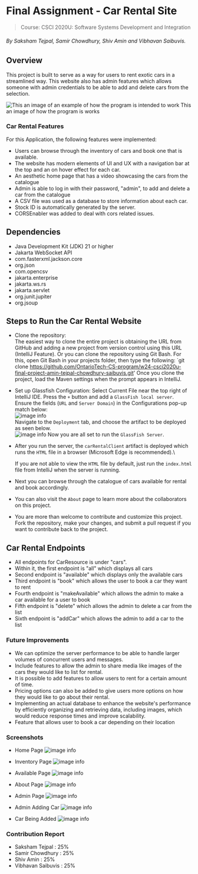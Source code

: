# Final Assignment - Car Rental Site
> Course: CSCI 2020U: Software Systems Development and Integration

###### By Saksham Tejpal, Samir Chowdhury, Shiv Amin and Vibhavan Saibuvis.


## Overview
This project is built to serve as a way for users to rent exotic cars in a streamlined way.
This website also has admin features which allows someone with admin credentials to be able to add and delete cars from the selection.


![This an image of an example of how the program is intended to work](./implementation.png)
This an image of how the program is works

### Car Rental Features

For this Application, the following features were implemented:
- Users can browse through the inventory of cars and book one that is available.
- The website has modern elements of UI and UX with a navigation bar at the top and an on hover effect for each car.
- An aesthetic home page that has a video showcasing the cars from the catalogue
- Admin is able to log in with their password, "admin", to add and delete a car from the catalogue
- A CSV file was used as a database to store information about each car.
- Stock ID is automatically generated by the server.
- CORSEnabler was added to deal with cors related issues. 
## Dependencies
- Java Development Kit (JDK) 21 or higher
- Jakarta WebSocket API
- com.fasterxml.jackson.core
- org.json
- com.opencsv
- jakarta.enterprise
- jakarta.ws.rs
- jakarta.servlet
- org.junit.jupiter
- org.jsoup
## Steps to Run the Car Rental Website
- Clone the repository:\
  The easiest way to clone the entire project is obtaining the URL from GitHub and adding a new project from version control using this URL (IntelliJ Feature). Or you can clone the repository using Git Bash. For this, open Git Bash in your projects folder, then type the following:
  `git clone https://github.com/OntarioTech-CS-program/w24-csci2020u-final-project-amin-tejpal-chowdhury-saibuvis.git'
  Once you clone the project, load the Maven settings when the prompt appears in IntelliJ.
- Set up Glassfish Configuration:
  Select Current File near the top right of IntelliJ IDE. Press the `+` button and add a `GlassFish local server`. Ensure the fields (`URL` and `Server Domain`) in the Configurations pop-up match below:\
  ![image info](./config.png)
  <br>
  Navigate to the `Deployment` tab, and choose the artifact to be deployed as seen below.
  <br>
  ![image info](./dep.png)
  Now you are all set to run the `GlassFish Server`.
- After you run the server, the `carRentalClient` artifact is deployed which runs the `HTML` file in a browser (Microsoft Edge is recommended).\
  
  If you are not able to view the `HTML` file by default, just run the `index.html` file from IntelliJ when the server is running.
- Next you can browse through the catalogue of cars available for rental and book accordingly.
  
- You can also visit the `About` page to learn more about the collaborators on this project.
- You are more than welcome to contribute and customize this project. Fork the repository, make your changes, and submit a pull request if you want to contribute back to the project.

## Car Rental Endpoints
- All endpoints for CarResource is under "cars".
- Within it, the first endpoint is "all" which displays all cars
- Second endpoint is "available" which displays only the available cars
- Third endpoint is "book" which allows the user to book a car they want to rent
- Fourth endpoint is "makeAvailable" which allows the admin to make a car available for a user to book
- Fifth endpoint is "delete" which allows the admin to delete a car from the list 
- Sixth endpoint is "addCar" which allows the admin to add a car to the list


### Future Improvements
- We can optimize the server performance to be able to handle larger volumes of concurrent users and messages.
- Include features to allow the admin to share media like images of the cars they would like to list for rental.
- It is possible to add features to allow users to rent for a certain amount of time.
- Pricing options can also be added to give users more options on how they would like to go about their rental.
- Implementing an actual database to enhance the website's performance by efficiently organizing and retrieving data, including images, 
  which would reduce response times and improve scalability.
- Feature that allows user to book a car depending on their location

### Screenshots 
- Home Page
![image info](./home.png)

- Inventory Page
![image info](./inventory.png)

- Available Page
![image info](./available.png)

- About Page
![image info](./about.png)

- Admin Page
![image info](./admin.png)

- Admin Adding Car
![image info](./add_car.png)

- Car Being Added
![image info](./car_added.png)


### Contribution Report

- Saksham Tejpal : 25%
- Samir Chowdhury : 25%
- Shiv Amin : 25%
- Vibhavan Saibuvis : 25%

